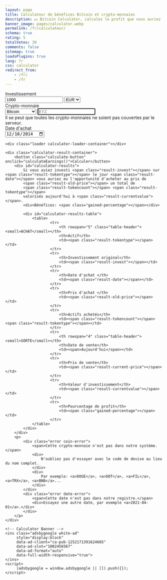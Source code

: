 ```yaml
---
layout: page
title: Calculateur de bénéfices Bitcoin et crypto-monnaies
description: 💵 Bitcoin Calculator, calculez le profit que vous auriez pu gagner en investissant dans Bitcoin et d'autres crypto-monnaies. 💹 Bénéfices.
banner_image: pages/calculator.webp
permalink: /fr/calculateur/
schema: true
rating: 5
totalVotes: 39
comments: false
sitemap: true
loadsPlugins: true
lang: fr
css: calculator
redirect_from:
    - /fr/
    - /fr
---
```


<div style="margin-bottom: 10px">
    <div style="margin-top:-25px;display:none">
        <small>For periodical investments please use our <a href="/investment">advanced calculator</a>.</small>
    </div>
</div>
<div class="calculator-block">
    <div class="calculator-form-row">
        <div class="calculator-col-start">
            <label>Investissement</label>
        </div>
        <div class="calculator-col-end">
            <input id="invest-quantity" type="number" value="1000" class="data-hj-allow">
            <select id="invest-fiat">
                <option>EUR</option>
                <option>USD</option>
            </select>
        </div>
    </div>
    <div class="calculator-form-row">
        <div class="calculator-col-start">
            <label>Crypto-monnaie</label>
        </div>
        <div class="calculator-col-end">
			<select id="invest-currency" onchange="updateInputMinDate()">
				<option value="BTC"  min="2010-07-18">Bitcoin</option>
				<option value="ETH"  min="2015-08-08">Ethereum</option>
				<option value="LTC"  min="2013-09-15">Litecoin</option>
                <option value="MIOTA"  min="2017-06-14">IOTA</option>
				<option value="XMR"  min="2015-01-27">Monero</option>
				<option value="ADA" min="2017-10-02">Cardano</option>
				<option value="XRP"  min="2015-01-30">Ripple</option>
				<option class="editable">Autre atout...</option>
			</select>
            <input width="150" class="calculator-othercoins data-hj-allow" autofocus placeholder="XYZ" />
        </div>
    </div>
    <div class="calculator-othercoins"><span>Il se peut que toutes les crypto-monnaies ne soient pas couvertes par le serveur.</span></div>
    <div class="calculator-form-row">
        <div class="calculator-col-start">
            <label>Date d'achat</label>
        </div>
        <div class="calculator-col-end">
            <input id="invest-date" type="date" value="2014-12-10" min="2010-07-18" class="data-hj-allow">
        </div>
    </div>

    <div class="loader calculator-loader-container"></div>
    
    <div class="calculator-result-container">
        <button class="calculate-button" onclick="calculateEarnings()">Calculer</button>
        <div id="calculator-results">
            Si vous aviez investi <span class="result-invest"></span> sur <span class="result-tokentype"></span> le jour <span class="result-date"></span> vous auriez eu l'opportunité d'acheter au prix de 
            <span class="result-old-price"></span> un total de
            <span class="result-tokencount"></span> <span class="result-tokentype"></span>
            valorisés aujourd'hui à <span class="result-currentvalue"></span>.
            <div>Bénéfices: <span class="gained-percentage"></span></div>

            <div id="calculator-results-table">
                <table>
                        <tr>
                            <th rowspan="5" class="table-header"><small>ACHAT</small></th>
                            <th>Actif</th>
                            <td><span class="result-tokentype"></span></td>
                        </tr>
                        <tr>
                            <th>Investissement original</th>
                            <td><span class="result-invest"></span></td>
                        </tr>
                        <tr>
                            <th>Date d'achat </th>
                            <td><span class="result-date"></span></td>
                        </tr>
                        <tr>
                            <th>Prix ​​d'achat </th>
                            <td><span class="result-old-price"></span></td>
                        </tr>
                        <tr>
                            <th>Actifs achetés</th>
                            <td><span class="result-tokencount"></span> <span class="result-tokentype"></span></td>
                        </tr>
                        <tr>
                            <th rowspan="4" class="table-header"><small>SORTE</small></th>
                            <th>Date de vente</th>
                            <td><span>Aujourd'hui</span></td>
                        </tr>
                        <tr>
                            <th>Prix de vente</th>
                            <td><span class="result-current-price"></span></td>
                        </tr>
                        <tr>
                            <th>Valeur d'investissement</th>
                            <td><span class="result-currentvalue"></span></td>
                        </tr>
                        <tr>
                            <th>Pourcentage de profit</th>
                            <td><span class="gained-percentage"></span></td>
                        </tr>
                </table>
            </div>
        </div>
        <p>
            <div class="error coin-error">
                <span>Cette crypto-monnaie n'est pas dans notre système.</span>
                <div>
                    N'oubliez pas d'essayer avec le code de devise au lieu du nom complet. 
                </div>
                <div>
                    Par exemple: <a>DOGE</a>, <a>DOT</a>, <a>FIL</a>, <a>TRX</a>, <a>BNB</a>...
                </div>
            </div>
            <div class="error date-error">
                <span>Cette date n'est pas dans notre registre.</span>
                <div>Essayez une autre date, par exemple <a>2021-04-01</a>.</div>
            </div>
        </p>
    </div>

    <!-- Calculator Banner -->
    <ins class="adsbygoogle white-ad"
         style="display:block"
         data-ad-client="ca-pub-1252171391624665"
         data-ad-slot="1002456567"
         data-ad-format="auto"
         data-full-width-responsive="true">
    </ins>
    <script>
         (adsbygoogle = window.adsbygoogle || []).push({});
    </script>
    
</div>

<script defer src="{{ site.baseurl }}/js/calculator-common.js?{{site.time | date: '%s%N'}}"></script>
<script defer src="{{ site.baseurl }}/js/calculator.js?{{site.time | date: '%s%N'}}"></script>
